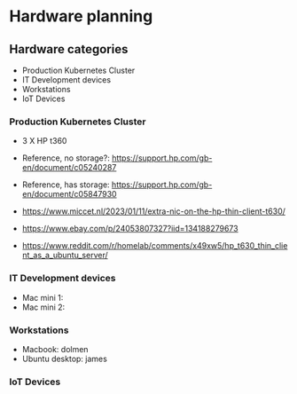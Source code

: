 # Hardware planning

## Hardware categories

- Production Kubernetes Cluster
- IT Development devices
- Workstations
- IoT Devices

### Production Kubernetes Cluster

- 3 X HP t360
- Reference, no storage?: <https://support.hp.com/gb-en/document/c05240287>
- Reference, has storage: <https://support.hp.com/gb-en/document/c05847930>

- <https://www.miccet.nl/2023/01/11/extra-nic-on-the-hp-thin-client-t630/>
- <https://www.ebay.com/p/24053807327?iid=134188279673>
- <https://www.reddit.com/r/homelab/comments/x49xw5/hp_t630_thin_client_as_a_ubuntu_server/>


### IT Development devices

- Mac mini 1:
- Mac mini 2:

### Workstations

- Macbook: dolmen
- Ubuntu desktop: james

### IoT Devices
